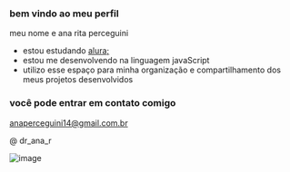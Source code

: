 ### bem vindo ao meu perfil

meu nome e ana rita perceguini

- estou estudando [ alura;](https://www.alura.com.br)
- estou me desenvolvendo na linguagem javaScript
- utilizo esse espaço para minha organização e compartilhamento dos meus projetos desenvolvidos

### você pode entrar em contato comigo

anaperceguini14@gmail.com.br

@ dr_ana_r

![image](https://github.com/perceguini13/PERCEGUINI13/assets/170019462/989fbedb-bd6c-4b2e-aa62-615618c7d9d3)
